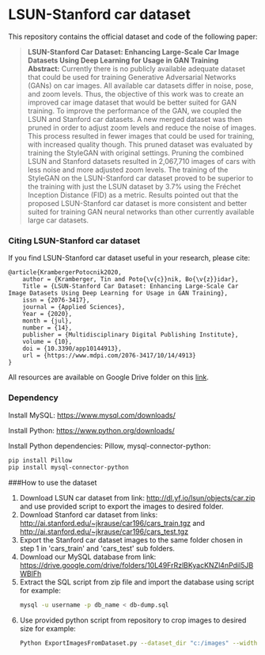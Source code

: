 # LSUN-Stanford car dataset

This repository contains the official dataset and code of the following paper:
> **LSUN-Stanford Car Dataset: Enhancing Large-Scale Car Image Datasets Using Deep Learning for Usage in GAN Training**<br>
> **Abstract:** Currently there is no publicly available adequate dataset that could be used for training Generative Adversarial Networks (GANs) on car images. All available car datasets differ in noise, pose, and zoom levels. Thus, the objective of this work was to create an improved car image dataset that would be better suited for GAN training. To improve the performance of the GAN, we coupled the LSUN and Stanford car datasets. A new merged dataset was then pruned in order to adjust zoom levels and reduce the noise of images. This process resulted in fewer images that could be used for training, with increased quality though. This pruned dataset was evaluated by training the StyleGAN with original settings. Pruning the combined LSUN and Stanford datasets resulted in 2,067,710 images of cars with less noise and more adjusted zoom levels. The training of the StyleGAN on the LSUN-Stanford car dataset proved to be superior to the training with just the LSUN dataset by 3.7% using the Fréchet Inception Distance (FID) as a metric. Results pointed out that the proposed LSUN-Stanford car dataset is more consistent and better suited for training GAN neural networks than other currently available large car datasets.

### Citing LSUN-Stanford car dataset

If you find LSUN-Stanford car dataset useful in your research, please cite:

    @article{KrambergerPotocnik2020,
        author = {Kramberger, Tin and Poto{\v{c}}nik, Bo{\v{z}}idar},
        Title = {LSUN-Stanford Car Dataset: Enhancing Large-Scale Car Image Datasets Using Deep Learning for Usage in GAN Training},
        issn = {2076-3417},
        journal = {Applied Sciences},
        Year = {2020},
        month = {jul},
        number = {14},
        publisher = {Multidisciplinary Digital Publishing Institute},
        volume = {10},
        doi = {10.3390/app10144913},
        url = {https://www.mdpi.com/2076-3417/10/14/4913}
    }


All resources are available on Google Drive folder on this [link](https://drive.google.com/drive/folders/10L49FrRzlBKyacKNZl4nPdil5JBWBlFh?usp=sharing).

### Dependency

Install MySQL: https://www.mysql.com/downloads/

Install Python: https://www.python.org/downloads/

Install Python dependencies: Pillow, mysql-connector-python:
```bash
pip install Pillow
pip install mysql-connector-python
```

###How to use the dataset

1. Download LSUN car dataset from link: http://dl.yf.io/lsun/objects/car.zip and use provided script to export the images to desired folder.
2. Download Stanford car dataset from links: http://ai.stanford.edu/~jkrause/car196/cars_train.tgz and http://ai.stanford.edu/~jkrause/car196/cars_test.tgz
3. Export the Stanford car dataset images to the same folder chosen in step 1 in 'cars_train' and 'cars_test' sub folders.
4. Download our MySQL database from link: https://drive.google.com/drive/folders/10L49FrRzlBKyacKNZl4nPdil5JBWBlFh
5. Extract the SQL script from zip file and import the database using script for example:
    ```bash
    mysql -u username -p db_name < db-dump.sql
    ```
6. Use provided python script from repository to crop images to desired size for example:
    ```bash
    Python ExportImagesFromDataset.py --dataset_dir "c:/images" --width 400 --height 300 --host "localhost" --username "username" --password "password" --database "db_name" --output_dir "C:/exported" --multiple_box True --multiple_box_overlapping_person True
    ```
